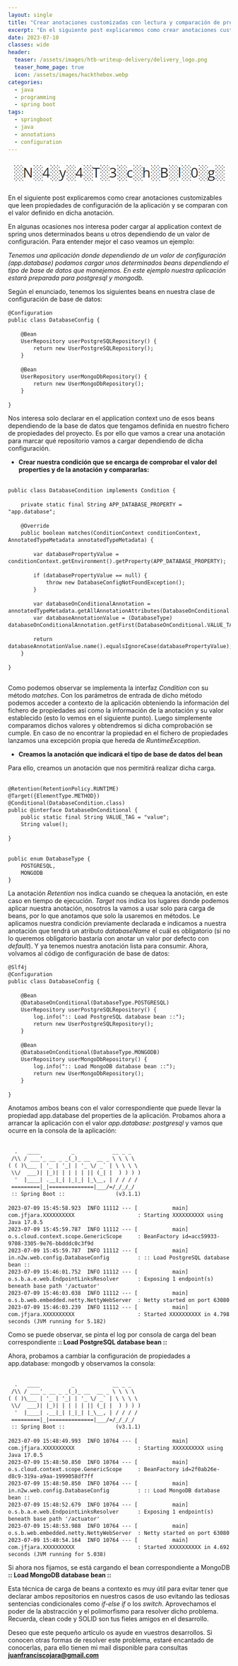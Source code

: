 ```yaml
---
layout: single
title: "Crear anotaciones customizadas con lectura y comparación de propiedades de configuración"
excerpt: "En el siguiente post explicaremos como crear anotaciones customizables que leen propiedades de configuración de la aplicación y se comparan con el valor definido en dicha anotación."
date: 2023-07-10
classes: wide
header:
  teaser: /assets/images/htb-writeup-delivery/delivery_logo.png
  teaser_home_page: true
  icon: /assets/images/hackthebox.webp
categories:
  - java
  - programming
  - spring boot
tags:  
  - springboot
  - java
  - annotations
  - configuration
---
```


![](/assets/images/htb-writeup-delivery/delivery_logo.png)

En el siguiente post explicaremos como crear anotaciones customizables que leen propiedades de configuración de la aplicación y se comparan con el valor definido en dicha anotación. 

En algunas ocasiones nos interesa poder cargar al application context de spring unos determinados beans u otros dependiendo de un valor de configuración. Para entender mejor el caso veamos un ejemplo:

*Tenemos una aplicación donde dependiendo de un valor de configuración (app.database) podamos cargar unos determinados beans dependiendo el tipo de base de datos que manejemos. En este ejemplo nuestra aplicación estará preparada para postgresql y mongodb.*

Según el enunciado, tenemos los siguientes beans en nuestra clase de configuración de base de datos:


```
@Configuration
public class DatabaseConfig {

    @Bean
    UserRepository userPostgreSQLRepository() {
        return new UserPostgreSQLRepository();
    }

    @Bean
    UserRepository userMongoDbRepository() {
        return new UserMongoDbRepository();
    }

}

```

Nos interesa solo declarar en el application context uno de esos beans dependiendo de la base de datos que tengamos definida en nuestro fichero de propiedades del proyecto. Es por ello que vamos a crear una anotación para marcar qué repositorio vamos a cargar dependiendo de dicha configuración. 

* **Crear nuestra condición que se encarga de comprobar el valor del properties y de la anotación y compararlas:**

```

public class DatabaseCondition implements Condition {

    private static final String APP_DATABASE_PROPERTY = "app.database";

    @Override
    public boolean matches(ConditionContext conditionContext, AnnotatedTypeMetadata annotatedTypeMetadata) {

        var databasePropertyValue = conditionContext.getEnvironment().getProperty(APP_DATABASE_PROPERTY);

        if (databasePropertyValue == null) {
            throw new DatabaseConfigNotFoundException();
        }

        var databaseOnConditionalAnnotation = annotatedTypeMetadata.getAllAnnotationAttributes(DatabaseOnConditional.class.getName());
        var databaseAnnotationValue = (DatabaseType) databaseOnConditionalAnnotation.getFirst(DatabaseOnConditional.VALUE_TAG);

        return databaseAnnotationValue.name().equalsIgnoreCase(databasePropertyValue);
    }
    
}


```

Como podemos observar se implementa la interfaz *Condition* con su método *matches*. Con los parámetros de entrada de dicho método podemos acceder a contexto de la aplicación obteniendo la información del fichero de propiedades así como la información de la anotación y su valor establecido (esto lo vemos en el siguiente punto). Luego simplemente comparamos dichos valores y obtendremos si dicha comprobación se cumple. En caso de no encontrar la propiedad en el fichero de propiedades lanzamos una excepción propia que hereda de *RuntimeException*.

* **Creamos la anotación que indicará el tipo de base de datos del bean**

Para ello, creamos un anotación que nos permitirá realizar dicha carga.

```

@Retention(RetentionPolicy.RUNTIME)
@Target({ElementType.METHOD})
@Conditional(DatabaseCondition.class)
public @interface DatabaseOnConditional {
    public static final String VALUE_TAG = "value";
    String value();
    
}

```

```

public enum DatabaseType {
    POSTGRESQL,
    MONGODB
}

```

La anotación *Retention* nos indica cuando se chequea la anotación, en este caso en tiempo de ejecución. *Target* nos indica los lugares donde podemos aplicar nuestra anotación, nosotros la vamos a usar solo para carga de beans, por lo que anotamos que solo la usaremos en métodos. Le aplicamos nuestra condición previamente declarada e indicamos a nuestra anotación que tendrá un atributo *databaseName* el cuál es obligatorio (si no lo queremos obligatorio bastaría con anotar un valor por defecto con *default*). Y ya tenemos nuestra anotación lista para consumir. Ahora, volvamos al código de configuración de base de datos:

```
@Slf4j
@Configuration
public class DatabaseConfig {

    @Bean
    @DatabaseOnConditional(DatabaseType.POSTGRESQL)
    UserRepository userPostgreSQLRepository() {
        log.info(":: Load PostgreSQL database bean ::");
        return new UserPostgreSQLRepository();
    }

    @Bean
    @DatabaseOnConditional(DatabaseType.MONGODB)
    UserRepository userMongoDbRepository() {
        log.info(":: Load MongoDB database bean ::");
        return new UserMongoDbRepository();
    }

}

```

Anotamos ambos beans con el valor correspondiente que puede llevar la propiedad app.database del properties de la aplicación. Probamos ahora a arrancar la aplicación con el valor *app.database: postgresql* y vamos que ocurre en la consola de la aplicación:


```

  .   ____          _            __ _ _
 /\\ / ___'_ __ _ _(_)_ __  __ _ \ \ \ \
( ( )\___ | '_ | '_| | '_ \/ _` | \ \ \ \
 \\/  ___)| |_)| | | | | || (_| |  ) ) ) )
  '  |____| .__|_| |_|_| |_\__, | / / / /
 =========|_|==============|___/=/_/_/_/
 :: Spring Boot ::                (v3.1.1)

2023-07-09 15:45:58.923  INFO 11112 --- [           main] com.jfjara.XXXXXXXXXX                    : Starting XXXXXXXXXX using Java 17.0.5 
2023-07-09 15:45:59.787  INFO 11112 --- [           main] o.s.cloud.context.scope.GenericScope     : BeanFactory id=acc59933-9708-3305-9e76-bbdddc0c3f9d
2023-07-09 15:45:59.787  INFO 11112 --- [           main] in.n2w.web.config.DatabaseConfig         : :: Load PostgreSQL database bean ::
2023-07-09 15:46:01.752  INFO 11112 --- [           main] o.s.b.a.e.web.EndpointLinksResolver      : Exposing 1 endpoint(s) beneath base path '/actuator'
2023-07-09 15:46:03.038  INFO 11112 --- [           main] o.s.b.web.embedded.netty.NettyWebServer  : Netty started on port 63080
2023-07-09 15:46:03.239  INFO 11112 --- [           main] com.jfjara.XXXXXXXXXX                    : Started XXXXXXXXXX in 4.798 seconds (JVM running for 5.182)

```

Como se puede observar, se pinta el log por consola de carga del bean correspondiente **:: Load PostgreSQL database bean ::**

Ahora, probamos a cambiar la configuración de propiedades a app.database: mongodb y observamos la consola:

```

  .   ____          _            __ _ _
 /\\ / ___'_ __ _ _(_)_ __  __ _ \ \ \ \
( ( )\___ | '_ | '_| | '_ \/ _` | \ \ \ \
 \\/  ___)| |_)| | | | | || (_| |  ) ) ) )
  '  |____| .__|_| |_|_| |_\__, | / / / /
 =========|_|==============|___/=/_/_/_/
 :: Spring Boot ::                (v3.1.1)

2023-07-09 15:48:49.993  INFO 10764 --- [           main] com.jfjara.XXXXXXXXXX                    : Starting XXXXXXXXXX using Java 17.0.5 
2023-07-09 15:48:50.850  INFO 10764 --- [           main] o.s.cloud.context.scope.GenericScope     : BeanFactory id=2f0ab26e-d8c9-319a-a9aa-1999058df7ff
2023-07-09 15:48:50.850  INFO 10764 --- [           main] in.n2w.web.config.DatabaseConfig         : :: Load MongoDB database bean ::
2023-07-09 15:48:52.679  INFO 10764 --- [           main] o.s.b.a.e.web.EndpointLinksResolver      : Exposing 1 endpoint(s) beneath base path '/actuator'
2023-07-09 15:48:53.988  INFO 10764 --- [           main] o.s.b.web.embedded.netty.NettyWebServer  : Netty started on port 63080
2023-07-09 15:48:54.164  INFO 10764 --- [           main] com.jfjara.XXXXXXXXXX                    : Started XXXXXXXXXX in 4.692 seconds (JVM running for 5.038)

```

Si ahora nos fijamos, se está cargando el bean correspondiente a MongoDB **:: Load MongoDB database bean ::**

Esta técnica de carga de beans a contexto es muy útil para evitar tener que declarar ambos repositorios en nuestros casos de uso evitando las tediosas sentencias condicionales como *if-else if* o los *switch*. Aprovechamos el poder de la abstracción y el polimorfismo para resolver dicho problema. Recuerda, clean code y SOLID son tus fieles amigos en el desarrollo.

Deseo que este pequeño artículo os ayude en vuestros desarrollos. Si conocen otras formas de resolver este problema, estaré encantado de conocerlas, para ello tienen mi mail disponible para consultas **juanfranciscojara@gmail.com**

